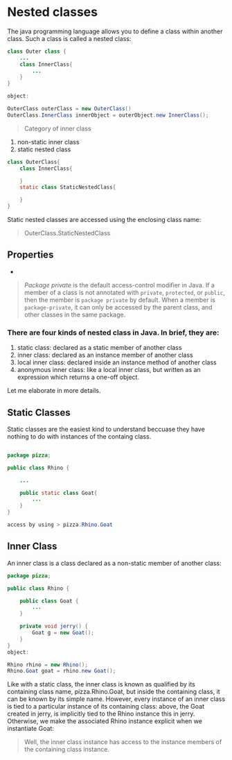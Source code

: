 # Nested classes

The java programming language allows you to define a class within another class. Such a class is called a nested class:

```java
class Outer class {
    ...
    class InnerClass{
        ...
    }
}

object:

OuterClass outerClass = new OuterClass()
OuterClass.InnerClass innerObject = outerObject.new InnerClass();

```

> Category of inner class

1. non-static inner class
2. static nested class

```java
class OuterClass{
    class InnerClass{

    }
    static class StaticNestedClass{

    }
}
```

Static nested classes are accessed using the enclosing class name:

> OuterClass.StaticNestedClass

## Properties

-

> _Package private_ is the default access-control modifier in Java. If a member of a class is not annotated with `private`, `protected`, or `public`, then the member is `package private` by default. When a member is `package-private`, it can only be accessed by the parent class, and other classes in the same package.


### There are four kinds of nested class in Java. In brief, they are:

1. static class: declared as a static member of another class
2. inner class: declared as an instance member of another class
3. local inner class: declared inside an instance method of another class
4. anonymous inner class: like a local inner class, but written as an expression which returns a one-off object.

Let me elaborate in more details.

## Static Classes

Static classes are the easiest kind to understand beccuase they have nothing to do with instances of the containg class.

```java

package pizza;

public class Rhino {

    ...

    public static class Goat{
        ...
    }
}

access by using > pizza.Rhino.Goat

```

## Inner Class

An inner class is a class declared as a non-static member of another class:

```java
package pizza;

public class Rhino {

    public class Goat {
        ...
    }

    private void jerry() {
        Goat g = new Goat();
    }
}
object:

Rhino rhino = new Rhino();
Rhino.Goat goat = rhino.new Goat();

```

Like with a static class, the inner class is known as qualified by its containing class name, pizza.Rhino.Goat, but inside the containing class, it can be known by its simple name. However, every instance of an inner class is tied to a particular instance of its containing class: above, the Goat created in jerry, is implicitly tied to the Rhino instance this in jerry. Otherwise, we make the associated Rhino instance explicit when we instantiate Goat:

> Well, the inner class instance has access to the instance members of the containing class instance.